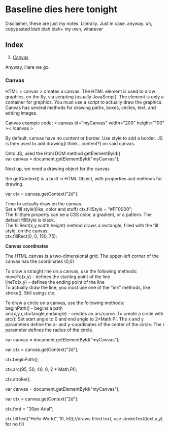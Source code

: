 # Baseline dies here tonight
<p>Disclaimer, these are just my notes. Literally. Just in case. anyway. uh, copypasted blah blah blah+ my own, whatever</p>
<h2>Index</h2>
<ol>
  <li><a href="#canvas">Canvas</a></li>
</ol>

Anyway,
Here we go.
<h3 id="canvas">Canvas</h3>
  <p>HTML < canvas > creates a canvas.
  The HTML <canvas> element is used to draw graphics, on the fly, via scripting (usually JavaScript).
  The <canvas> element is only a container for graphics. You must use a script to actually draw the graphics.
  Canvas has several methods for drawing paths, boxes, circles, text, and adding images.</p>
  
  <p> Canvas example code: < canvas id="myCanvas" width="200" height="100" >< /canvas > <p>
  <p>By default, canvas have no content or border. Use style to add a border.
    JS is then used to add drawing(i think...content?) on said canvas.</p>
  <p> Onto JS, used the Html DOM method getElementById()<br>
    var canvas = document.getElementById("myCanvas"); </p>
    <p>Next up, we need a drawing object for the canvas</p>
    <p> the getContext() is a built in HTML Object, with properties and methods for drawing.</p>
    <p> var ctx = canvas.getContext("2d"); </p>
    <p>Time to actually draw on the canvas. <br>
      Set a fill style!(like, color and stuff)    ctx.fillStyle = "#FF0000";<br>
      The fillStyle property can be a CSS color, a gradient, or a pattern. The default fillStyle is black. <br>
      The fillRect(x,y,width,height) method draws a rectangle, filled with the fill style, on the canvas:<br>
      ctx.fillRect(0, 0, 150, 75); </p>
    <p> <strong>Canvas coordinates</strong></p>
    <p> The HTML canvas is a two-dimensional grid. The upper-left corner of the canvas has the coordinates (0,0)</p>
    <p>To draw a straight line on a canvas, use the following methods:<br>
      moveTo(x,y) - defines the starting point of the line<br>
      lineTo(x,y) - defines the ending point of the line<br>
      To actually draw the line, you must use one of the "ink" methods, like stroke(). Still usings ctx.</p>
    <p>To draw a circle on a canvas, use the following methods:
<br>
beginPath() - begins a path<br>
arc(x,y,r,startangle,endangle) - creates an arc/curve. To create a circle with arc(): Set start angle to 0 and end angle to 2*Math.PI. The x and y parameters define the x- and y-coordinates of the center of the circle. The r parameter defines the radius of the circle.</p>
    
var canvas = document.getElementById("myCanvas");

var ctx = canvas.getContext("2d");
    
ctx.beginPath();
    
ctx.arc(95, 50, 40, 0, 2 * Math.PI);
    
ctx.stroke();

    
    
    
var canvas = document.getElementById("myCanvas");
    
var ctx = canvas.getContext("2d");
    
ctx.font = "30px Arial"; 
    
ctx.fillText("Hello World", 10, 50);//draws filled text, use strokeText(text,x,y) for no fill
